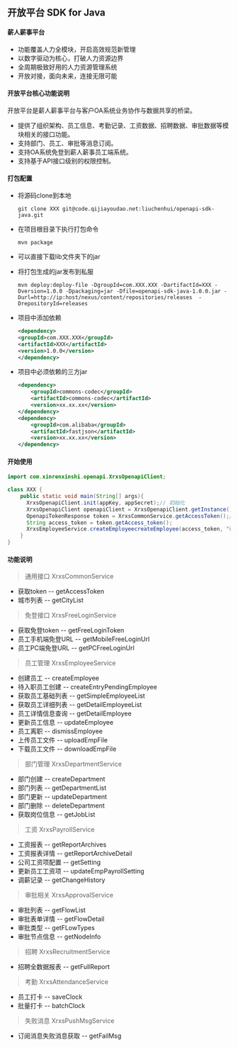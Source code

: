 ## 开放平台 SDK for Java

#### 薪人薪事平台
 - 功能覆盖人力全模块，开启高效规范新管理
 - 以数字驱动为核心，打破人力资源边界
 - 全周期极致好用的人力资源管理系统
 - 开放对接，面向未来，连接无限可能
 
#### 开放平台核心功能说明
开放平台是薪人薪事平台与客户OA系统业务协作与数据共享的桥梁。

- 提供了组织架构、员工信息、考勤记录、工资数据、招聘数据、审批数据等模块相关的接口功能。
- 支持部门、员工、审批等消息订阅。
- 支持OA系统免登到薪人薪事员工端系统。
- 支持基于API接口级别的权限控制。

#### 打包配置
- 将源码clone到本地  
	```text
	git clone XXX git@code.qijiayoudao.net:liuchenhui/openapi-sdk-java.git
	```
- 在项目根目录下执行打包命令   
	```text
	mvn package
	```
- 可以直接下载lib文件夹下的jar 

- 将打包生成的jar发布到私服   
	```text
	mvn deploy:deploy-file -DgroupId=com.XXX.XXX -DartifactId=XXX -Dversion=1.0.0 -Dpackaging=jar -Dfile=openapi-sdk-java-1.0.0.jar -Durl=http://ip:host/nexus/content/repositories/releases  -DrepositoryId=releases
	```
- 项目中添加依赖
	```xml
	<dependency>
    <groupId>com.XXX.XXX</groupId>
    <artifactId>XXX</artifactId>
    <version>1.0.0</version>
	</dependency>
	```
- 项目中必须依赖的三方jar
	```xml
	<dependency>
	    <groupId>commons-codec</groupId>
	    <artifactId>commons-codec</artifactId>
	    <version>xx.xx.xx</version>
	</dependency>
	<dependency>
	    <groupId>com.alibaba</groupId>
	    <artifactId>fastjson</artifactId>
	    <version>xx.xx.xx</version>
	</dependency>
	```
#### 开始使用
```java
import com.xinrenxinshi.openapi.XrxsOpenapiClient;  

class XXX {
    public static void main(String[] args){
      XrxsOpenapiClient.init(appKey, appSecret);// 初始化
      XrxsOpenapiClient openapiClient = XrxsOpenapiClient.getInstance(); // 获取XrxsOpenapiClient实例
      OpenapiTokenResponse token = XrxsCommonService.getAccessToken();// 获取token，建议这里对token做缓存处理
      String access_token = token.getAccess_token();
      XrxsEmployeeService.createEmployeecreateEmployee(access_token, "薪人薪事", "130xxxxxxxx", HireTypeEnum.OFFICIAL, map, "2019-11-11");// 创建员工，其他接口调用类似
    }
}
```
#### 功能说明
> 通用接口 XrxsCommonService
- 获取token -- getAccessToken
- 城市列表 -- getCityList
> 免登接口 XrxsFreeLoginService
- 获取免登token -- getFreeLoginToken
- 员工手机端免登URL -- getMobileFreeLoginUrl
- 员工PC端免登URL -- getPCFreeLoginUrl
> 员工管理 XrxsEmployeeService
- 创建员工 -- createEmployee
- 待入职员工创建 -- createEntryPendingEmployee
- 获取员工基础列表 -- getSimpleEmployeeList
- 获取员工详细列表 -- getDetailEmployeeList
- 员工详情信息查询 -- getDetailEmployee
- 更新员工信息 -- updateEmployee
- 员工离职 -- dismissEmployee
- 上传员工文件 -- uploadEmpFile
- 下载员工文件 -- downloadEmpFile
> 部门管理 XrxsDepartmentService
- 部门创建 -- createDepartment
- 部门列表 -- getDepartmentList
- 部门更新 -- updateDepartment
- 部门删除 -- deleteDepartment
- 获取岗位信息 -- getJobList
> 工资 XrxsPayrollService
- 工资报表 -- getReportArchives
- 工资报表详情 -- getReportArchiveDetail
- 公司工资项配置 -- getSetting
- 更新员工工资项 -- updateEmpPayrollSetting
- 调薪记录 -- getChangeHistory
> 审批相关 XrxsApprovalService  
- 审批列表 -- getFlowList
- 审批表单详情 -- getFlowDetail
- 审批类型 -- getFLowTypes
- 审批节点信息 -- getNodeInfo
> 招聘 XrxsRecruitmentService
- 招聘全数据报表 -- getFullReport
> 考勤 XrxsAttendanceService
- 员工打卡 -- saveClock
- 批量打卡 -- batchClock
> 失败消息 XrxsPushMsgService
- 订阅消息失败消息获取 -- getFailMsg
